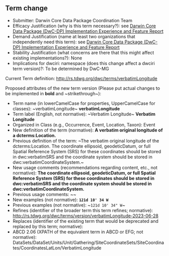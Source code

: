 ## Term change

* Submitter: Darwin Core Data Package Coordination Team
* Efficacy Justification (why is this term necessary?): see [Darwin Core Data Package (DwC-DP) Implementation Experience and Feature Report](https://gbif.github.io/dwc-dp/docs/dwc_dp_implementation_feature_reports.pdf)
* Demand Justification (name at least two organizations that independently need this term): see [Darwin Core Data Package (DwC-DP) Implementation Experience and Feature Report](https://gbif.github.io/dwc-dp/docs/dwc_dp_implementation_feature_reports.pdf)
* Stability Justification (what concerns are there that this might affect existing implementations?): None
* Implications for dwciri: namespace (does this change affect a dwciri term version)?: To be determined by DwC-MG

Current Term definition: http://rs.tdwg.org/dwc/terms/verbatimLongitude

Proposed attributes of the new term version (Please put actual changes to be implemented in **bold** and ~strikethrough~):

* Term name (in lowerCamelCase for properties, UpperCamelCase for classes): ~verbatimLongitude~ **verbatimLongitude**
* Term label (English, not normative): ~Verbatim Longitude~ **Verbatim Longitude**
* Organized in Class (e.g., Occurrence, Event, Location, Taxon): Event
* New definition of the term (normative): **A verbatim original longitude of a dcterms:Location.**
* Previous definition of the term: ~The verbatim original longitude of the dcterms:Location. The coordinate ellipsoid, geodeticDatum, or full Spatial Reference System (SRS) for these coordinates should be stored in dwc:verbatimSRS and the coordinate system should be stored in dwc:verbatimCoordinateSystem.~
* New usage comments (recommendations regarding content, etc., not normative): **The coordinate ellipsoid, geodeticDatum, or full Spatial Reference System (SRS) for these coordinates should be stored in dwc:verbatimSRS and the coordinate system should be stored in dwc:verbatimCoordinateSystem.** 
* Previous usage comments: ~~
* New examples (not normative): **`121d 10' 34 W`**
* Previous examples (not normative): ~`121d 10' 34" W`~
* Refines (identifier of the broader term this term refines; normative): http://rs.tdwg.org/dwc/terms/version/verbatimLongitude-2023-06-28
* Replaces (identifier of the existing term that would be deprecated and replaced by this term; normative): 
* ABCD 2.06 (XPATH of the equivalent term in ABCD or EFG; not normative): DataSets/DataSet/Units/Unit/Gathering/SiteCoordinateSets/SiteCoordinates/CoordinatesLatLon/VerbatimLongitude
